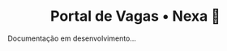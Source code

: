 <h1 align="center">Portal de Vagas • Nexa 💼</h1>

Documentação em desenvolvimento...

<!--
<div>

[![Status](https://img.shields.io/badge/Status-Finalizado-orange)]()

</div>

Página desenvolvida para divulgação temporária de oportunidades de estágio da Nexa durante eventos de empregabilidade, com o objetivo de atrair candidatos para vagas remanescentes de processos seletivos. O site foi construído com HTML e CSS, focando em acessibilidade, clareza e praticidade, facilitando o acesso às informações das vagas e o cadastro dos candidatos por meio de um formulário conectado, facilitando o encaminhamento dos interessados.

<p align="center">
  <a href="#projeto">Projeto</a>&nbsp;&nbsp;&nbsp;|&nbsp;&nbsp;&nbsp;
  <a href="#funcionalidades">Funcionalidades</a>&nbsp;&nbsp;&nbsp;|&nbsp;&nbsp;&nbsp;
  <a href="#tecnologias-e-ferramentas">Tecnologias e Ferramentas</a>&nbsp;&nbsp;&nbsp;|&nbsp;&nbsp;&nbsp;
  <a href="#estruturação-do-projeto">Guia Repositório</a>
</p>

<h2 id="projeto">PROJETO</h2>
<h5>Acesse e confira o projeto em ação:</h5>

- 🌐 <a href="https://estagiosnexa.vercel.app/">Vercel deploy</a>
- 🖼️ Imagens do Projeto:

<div align="center">
   <a target="_blank" href="https://estagiosnexa.vercel.app/">
   <img href="https://estagiosnexa.vercel.app/" src="./assets/img/Captura de Tela.png">
   </a>
   <a target="_blank" href="https://estagiosnexa.vercel.app/">
   <img href="https://lucaslinkverse.vercel.app/" src="./assets/img/Captura de Tela 2.png">
   </a>
 </div>

<h2 id="funcionalidades">FUNCIONALIDADES</h2>

- 📢 Texto de apresentação do projeto;
- 🔗 Links diretos para acesso ao PDF com a descrição das vagas de estágio e formulário para confirmação de candidatura;
- 💡 Design simples e direta para facilitar a navegação;
- 📱 Layout responsivo adaptado a todos os tipos de dispositivos.

<h2 id="tecnologias-e-ferramentas">TECNOLOGIAS E FERRAMENTAS</h2>

- **HTML5:** Estrutura e conteúdo do site;
- **CSS3:** Estilização visual e responsividade;
- **Git/GitHub:** Versionamento e hospedagem do código-fonte;
- **Vercel:** Plataforma de deploy para o ambiente de produção.

---

<h2 id="estruturação-do-projeto">ESTRUTURA DO PROJETO</h2>

```bash
📁 nexa-estagios
├── 📁 assets
│   ├── 📂 docs     # Documentos do projeto
│   ├── 📂 img      # Imagens do projeto
├── style.css        # Código CSS para estilização
├── index.html       # Página principal do site
└── README.md        # Documentação

```

<h2>CLONAR O REPOSITÓRIO</h2>

1. Clone este repositório no seu computador:

```
git clone https://github.com/lucas16716/nexa-estagios.git
```

2. Abra o arquivo `index.html` no seu navegador:

```
cd nexa-estagios
open index.html
```

<h2>CONTRIBUIÇÃO</h2>
<h4>Contribuições e melhorias são sempre bem-vindas! 🤝</h4>

1. Faça um _fork_;
2. Crie uma nova _branch_ (`git checkout -b minha-feature`);
3. Faça _commit_ das alterações (`git commit -m 'Minha contribuição!'`);
4. Faça _push_ para a branch (`git push origin minha-feature`);
5. Abra um _Pull Request_.

---

<h2>🧑🏻‍💻 AUTOR</h2>
<p>Desenvolvido por <a href="https://lucaslinkverse.vercel.app/">Lucas Code</a> como colaboração para a participação da Nexa em eventos de empregabilidade</p>
-->

